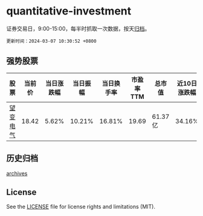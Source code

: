 # quantitative-investment

证券交易日，9:00-15:00，每半时抓取一次数据，按天[归档](archives)。

`更新时间：2024-03-07 10:30:52 +0800`

## 强势股票

|股票|当前价|当日涨跌幅|当日振幅|当日换手率|市盈率TTM|总市值|近10日涨跌幅|
|----|----|----|----|----|----|----|----|
|[望变电气](https://xueqiu.com/S/SH603191)|18.42|5.62%|10.21%|16.81%|19.69|61.37亿|34.16%|

## 历史归档

[archives](archives)

## License

See the [LICENSE](LICENSE) file for license rights and limitations (MIT).
